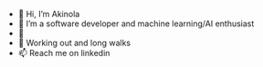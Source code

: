 - 👋 Hi, I’m Akinola
- 👀 I’m a software developer and machine learning/AI  enthusiast
- 🌱 
- 💞 Working out and long walks
- 📫 Reach me on <a src="www.linkedin.com/in/akinolaakinleye">linkedin</a>
